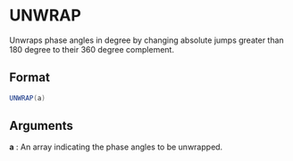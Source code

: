 # UNWRAP

Unwraps phase angles in degree by changing absolute jumps greater than 180
degree to their 360 degree complement.


## Format 
```java
UNWRAP(a)
```

## Arguments
**a**
: An array indicating the phase angles to be unwrapped.

